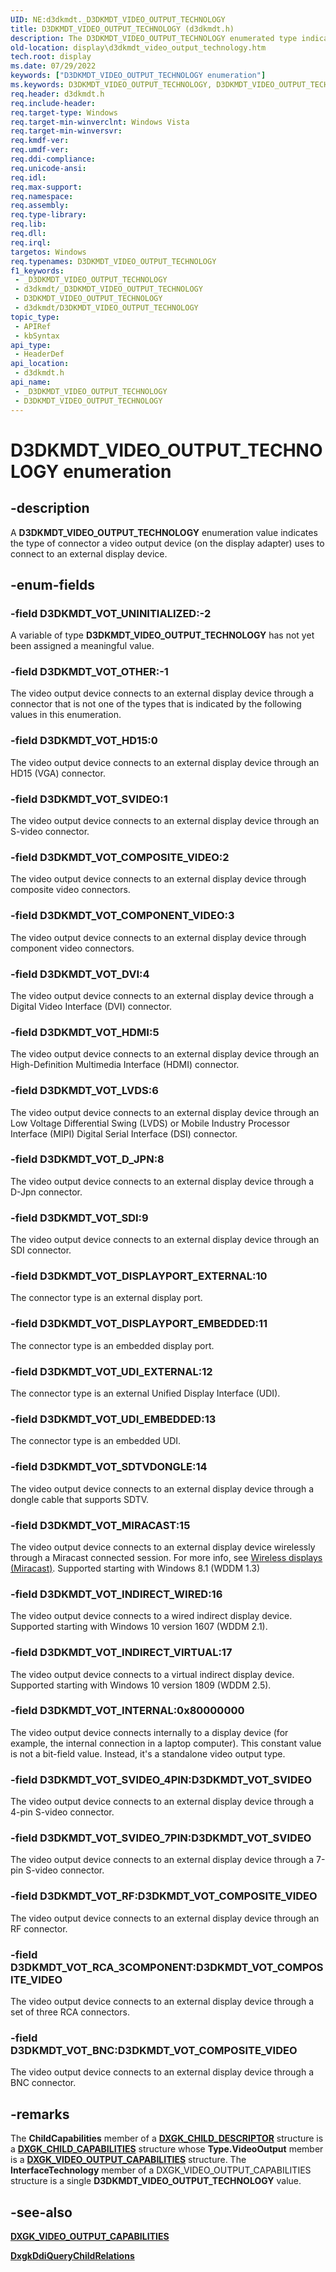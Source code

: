 ```yaml
---
UID: NE:d3dkmdt._D3DKMDT_VIDEO_OUTPUT_TECHNOLOGY
title: D3DKMDT_VIDEO_OUTPUT_TECHNOLOGY (d3dkmdt.h)
description: The D3DKMDT_VIDEO_OUTPUT_TECHNOLOGY enumerated type indicates the type of connector a video output device (on the display adapter) uses to connect to an external display device.
old-location: display\d3dkmdt_video_output_technology.htm
tech.root: display
ms.date: 07/29/2022
keywords: ["D3DKMDT_VIDEO_OUTPUT_TECHNOLOGY enumeration"]
ms.keywords: D3DKMDT_VIDEO_OUTPUT_TECHNOLOGY, D3DKMDT_VIDEO_OUTPUT_TECHNOLOGY enumeration [Display Devices], D3DKMDT_VOT_BNC, D3DKMDT_VOT_COMPONENT_VIDEO, D3DKMDT_VOT_COMPOSITE_VIDEO, D3DKMDT_VOT_DISPLAYPORT_EMBEDDED, D3DKMDT_VOT_DISPLAYPORT_EXTERNAL, D3DKMDT_VOT_DVI, D3DKMDT_VOT_D_JPN, D3DKMDT_VOT_HD15, D3DKMDT_VOT_HDMI, D3DKMDT_VOT_INTERNAL, D3DKMDT_VOT_LVDS, D3DKMDT_VOT_MIRACAST, D3DKMDT_VOT_OTHER, D3DKMDT_VOT_RCA_3COMPONENT, D3DKMDT_VOT_RF, D3DKMDT_VOT_SDI, D3DKMDT_VOT_SDTVDONGLE, D3DKMDT_VOT_SVIDEO, D3DKMDT_VOT_SVIDEO_4PIN, D3DKMDT_VOT_SVIDEO_7PIN, D3DKMDT_VOT_UDI_EMBEDDED, D3DKMDT_VOT_UDI_EXTERNAL, D3DKMDT_VOT_UNINITIALIZED, DmEnums_c4d89369-4b10-4033-9bb6-218904fc5c5a.xml, _D3DKMDT_VIDEO_OUTPUT_TECHNOLOGY, d3dkmdt/D3DKMDT_VIDEO_OUTPUT_TECHNOLOGY, d3dkmdt/D3DKMDT_VOT_BNC, d3dkmdt/D3DKMDT_VOT_COMPONENT_VIDEO, d3dkmdt/D3DKMDT_VOT_COMPOSITE_VIDEO, d3dkmdt/D3DKMDT_VOT_DISPLAYPORT_EMBEDDED, d3dkmdt/D3DKMDT_VOT_DISPLAYPORT_EXTERNAL, d3dkmdt/D3DKMDT_VOT_DVI, d3dkmdt/D3DKMDT_VOT_D_JPN, d3dkmdt/D3DKMDT_VOT_HD15, d3dkmdt/D3DKMDT_VOT_HDMI, d3dkmdt/D3DKMDT_VOT_INTERNAL, d3dkmdt/D3DKMDT_VOT_LVDS, d3dkmdt/D3DKMDT_VOT_MIRACAST, d3dkmdt/D3DKMDT_VOT_OTHER, d3dkmdt/D3DKMDT_VOT_RCA_3COMPONENT, d3dkmdt/D3DKMDT_VOT_RF, d3dkmdt/D3DKMDT_VOT_SDI, d3dkmdt/D3DKMDT_VOT_SDTVDONGLE, d3dkmdt/D3DKMDT_VOT_SVIDEO, d3dkmdt/D3DKMDT_VOT_SVIDEO_4PIN, d3dkmdt/D3DKMDT_VOT_SVIDEO_7PIN, d3dkmdt/D3DKMDT_VOT_UDI_EMBEDDED, d3dkmdt/D3DKMDT_VOT_UDI_EXTERNAL, d3dkmdt/D3DKMDT_VOT_UNINITIALIZED, display.d3dkmdt_video_output_technology
req.header: d3dkmdt.h
req.include-header: 
req.target-type: Windows
req.target-min-winverclnt: Windows Vista
req.target-min-winversvr: 
req.kmdf-ver: 
req.umdf-ver: 
req.ddi-compliance: 
req.unicode-ansi: 
req.idl: 
req.max-support: 
req.namespace: 
req.assembly: 
req.type-library: 
req.lib: 
req.dll: 
req.irql: 
targetos: Windows
req.typenames: D3DKMDT_VIDEO_OUTPUT_TECHNOLOGY
f1_keywords:
 - _D3DKMDT_VIDEO_OUTPUT_TECHNOLOGY
 - d3dkmdt/_D3DKMDT_VIDEO_OUTPUT_TECHNOLOGY
 - D3DKMDT_VIDEO_OUTPUT_TECHNOLOGY
 - d3dkmdt/D3DKMDT_VIDEO_OUTPUT_TECHNOLOGY
topic_type:
 - APIRef
 - kbSyntax
api_type:
 - HeaderDef
api_location:
 - d3dkmdt.h
api_name:
 - _D3DKMDT_VIDEO_OUTPUT_TECHNOLOGY
 - D3DKMDT_VIDEO_OUTPUT_TECHNOLOGY
---
```


# D3DKMDT_VIDEO_OUTPUT_TECHNOLOGY enumeration

## -description

A **D3DKMDT_VIDEO_OUTPUT_TECHNOLOGY** enumeration value indicates the type of connector a video output device (on the display adapter) uses to connect to an external display device.

## -enum-fields

### -field D3DKMDT_VOT_UNINITIALIZED:-2

A variable of type **D3DKMDT_VIDEO_OUTPUT_TECHNOLOGY** has not yet been assigned a meaningful value.

### -field D3DKMDT_VOT_OTHER:-1

The video output device connects to an external display device through a connector that is not one of the types that is indicated by the following values in this enumeration.

### -field D3DKMDT_VOT_HD15:0

The video output device connects to an external display device through an HD15 (VGA) connector.

### -field D3DKMDT_VOT_SVIDEO:1

The video output device connects to an external display device through an S-video connector.

### -field D3DKMDT_VOT_COMPOSITE_VIDEO:2

The video output device connects to an external display device through composite video connectors.

### -field D3DKMDT_VOT_COMPONENT_VIDEO:3

The video output device connects to an external display device through component video connectors.

### -field D3DKMDT_VOT_DVI:4

The video output device connects to an external display device through a Digital Video Interface (DVI) connector.

### -field D3DKMDT_VOT_HDMI:5

The video output device connects to an external display device through an High-Definition Multimedia Interface (HDMI) connector.

### -field D3DKMDT_VOT_LVDS:6

The video output device connects to an external display device through an Low Voltage Differential Swing (LVDS) or Mobile Industry Processor Interface (MIPI) Digital Serial Interface (DSI) connector.

### -field D3DKMDT_VOT_D_JPN:8

The video output device connects to an external display device through a D-Jpn connector.

### -field D3DKMDT_VOT_SDI:9

The video output device connects to an external display device through an SDI connector.

### -field D3DKMDT_VOT_DISPLAYPORT_EXTERNAL:10

The connector type is an external display port.

### -field D3DKMDT_VOT_DISPLAYPORT_EMBEDDED:11

The connector type is an embedded display port.

### -field D3DKMDT_VOT_UDI_EXTERNAL:12

The connector type is an external Unified Display Interface (UDI).

### -field D3DKMDT_VOT_UDI_EMBEDDED:13

The connector type is an embedded UDI.

### -field D3DKMDT_VOT_SDTVDONGLE:14

The video output device connects to an external display device through a dongle cable that supports SDTV.

### -field D3DKMDT_VOT_MIRACAST:15

The video output device connects to an external display device wirelessly through a Miracast connected session. For more info, see [Wireless displays (Miracast)](/windows-hardware/drivers/display/wireless-displays--miracast-). Supported starting with Windows 8.1 (WDDM 1.3)

### -field D3DKMDT_VOT_INDIRECT_WIRED:16

The video output device connects to a wired indirect display device. Supported starting with Windows 10 version 1607 (WDDM 2.1).

### -field D3DKMDT_VOT_INDIRECT_VIRTUAL:17

The video output device connects to a virtual indirect display device. Supported starting with Windows 10 version 1809 (WDDM 2.5).

### -field D3DKMDT_VOT_INTERNAL:0x80000000

The video output device connects internally to a display device (for example, the internal connection in a laptop computer). This constant value is not a bit-field value. Instead, it's a standalone video output type.

### -field D3DKMDT_VOT_SVIDEO_4PIN:D3DKMDT_VOT_SVIDEO

The video output device connects to an external display device through a 4-pin S-video connector.

### -field D3DKMDT_VOT_SVIDEO_7PIN:D3DKMDT_VOT_SVIDEO

The video output device connects to an external display device through a 7-pin S-video connector.

### -field D3DKMDT_VOT_RF:D3DKMDT_VOT_COMPOSITE_VIDEO

The video output device connects to an external display device through an RF connector.

### -field D3DKMDT_VOT_RCA_3COMPONENT:D3DKMDT_VOT_COMPOSITE_VIDEO

The video output device connects to an external display device through a set of three RCA connectors.

### -field D3DKMDT_VOT_BNC:D3DKMDT_VOT_COMPOSITE_VIDEO

The video output device connects to an external display device through a BNC connector.

## -remarks

The **ChildCapabilities** member of a [**DXGK_CHILD_DESCRIPTOR**](../dispmprt/ns-dispmprt-_dxgk_child_descriptor.md) structure is a [**DXGK_CHILD_CAPABILITIES**](../dispmprt/ns-dispmprt-_dxgk_child_capabilities.md) structure whose **Type.VideoOutput** member is a [**DXGK_VIDEO_OUTPUT_CAPABILITIES**](../dispmprt/ns-dispmprt-_dxgk_video_output_capabilities.md) structure. The **InterfaceTechnology** member of a DXGK_VIDEO_OUTPUT_CAPABILITIES structure is a single **D3DKMDT_VIDEO_OUTPUT_TECHNOLOGY** value.

## -see-also

[**DXGK_VIDEO_OUTPUT_CAPABILITIES**](../dispmprt/ns-dispmprt-_dxgk_video_output_capabilities.md)

[**DxgkDdiQueryChildRelations**](../dispmprt/nc-dispmprt-dxgkddi_query_child_relations.md)
